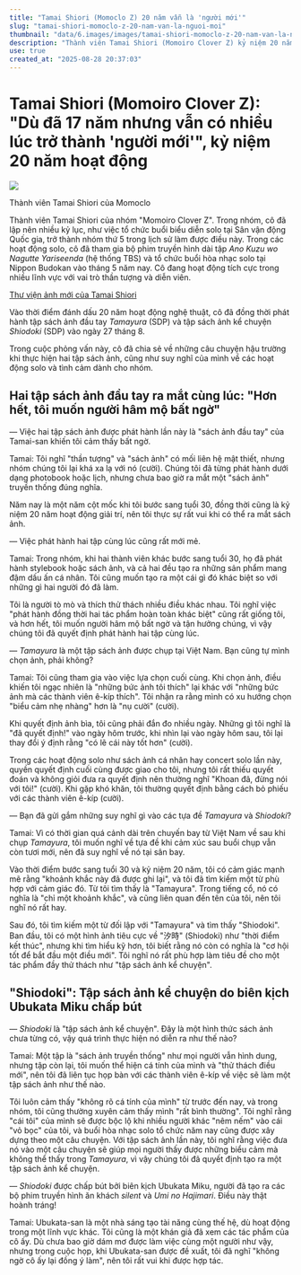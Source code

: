 ```yaml
---
title: "Tamai Shiori (Momoclo Z) 20 năm vẫn là 'người mới'"
slug: "tamai-shiori-momoclo-z-20-nam-van-la-nguoi-moi"
thumbnail: "data/6.images/images/tamai-shiori-momoclo-z-20-nam-van-la-nguoi-moi.webp"
description: "Thành viên Tamai Shiori (Momoiro Clover Z) kỷ niệm 20 năm hoạt động với hai tập sách ảnh đầu tay, chia sẻ về sự nghiệp solo và tình cảm với nhóm."
use: true
created_at: "2025-08-28 20:37:03"
---
```


# Tamai Shiori (Momoiro Clover Z): "Dù đã 17 năm nhưng vẫn có nhiều lúc trở thành 'người mới'", kỷ niệm 20 năm hoạt động

![](/images/20250828-00010031-realsound-000-1-view.webp)

Thành viên Tamai Shiori của Momoclo

Thành viên Tamai Shiori của nhóm "Momoiro Clover Z". Trong nhóm, cô đã lập nên nhiều kỷ lục, như việc tổ chức buổi biểu diễn solo tại Sân vận động Quốc gia, trở thành nhóm thứ 5 trong lịch sử làm được điều này. Trong các hoạt động solo, cô đã tham gia bộ phim truyền hình dài tập *Ano Kuzu wo Nagutte Yariseenda* (hệ thống TBS) và tổ chức buổi hòa nhạc solo tại Nippon Budokan vào tháng 5 năm nay. Cô đang hoạt động tích cực trong nhiều lĩnh vực với vai trò thần tượng và diễn viên.

[Thư viện ảnh mới của Tamai Shiori](https://realsound.jp/book/2025/08/post-2122451.html/photo/20250827-tamaishiori-04)

Vào thời điểm đánh dấu 20 năm hoạt động nghệ thuật, cô đã đồng thời phát hành tập sách ảnh đầu tay *Tamayura* (SDP) và tập sách ảnh kể chuyện *Shiodoki* (SDP) vào ngày 27 tháng 8.

Trong cuộc phỏng vấn này, cô đã chia sẻ về những câu chuyện hậu trường khi thực hiện hai tập sách ảnh, cũng như suy nghĩ của mình về các hoạt động solo và tình cảm dành cho nhóm.

## Hai tập sách ảnh đầu tay ra mắt cùng lúc: "Hơn hết, tôi muốn người hâm mộ bất ngờ"

— Việc hai tập sách ảnh được phát hành lần này là "sách ảnh đầu tay" của Tamai-san khiến tôi cảm thấy bất ngờ.

Tamai: Tôi nghĩ "thần tượng" và "sách ảnh" có mối liên hệ mật thiết, nhưng nhóm chúng tôi lại khá xa lạ với nó (cười). Chúng tôi đã từng phát hành dưới dạng photobook hoặc lịch, nhưng chưa bao giờ ra mắt một "sách ảnh" truyền thống đúng nghĩa.

Năm nay là một năm cột mốc khi tôi bước sang tuổi 30, đồng thời cũng là kỷ niệm 20 năm hoạt động giải trí, nên tôi thực sự rất vui khi có thể ra mắt sách ảnh.

— Việc phát hành hai tập cùng lúc cũng rất mới mẻ.

Tamai: Trong nhóm, khi hai thành viên khác bước sang tuổi 30, họ đã phát hành stylebook hoặc sách ảnh, và cả hai đều tạo ra những sản phẩm mang đậm dấu ấn cá nhân. Tôi cũng muốn tạo ra một cái gì đó khác biệt so với những gì hai người đó đã làm.

Tôi là người tò mò và thích thử thách nhiều điều khác nhau. Tôi nghĩ việc "phát hành đồng thời hai tác phẩm hoàn toàn khác biệt" cũng rất giống tôi, và hơn hết, tôi muốn người hâm mộ bất ngờ và tận hưởng chúng, vì vậy chúng tôi đã quyết định phát hành hai tập cùng lúc.

— *Tamayura* là một tập sách ảnh được chụp tại Việt Nam. Bạn cũng tự mình chọn ảnh, phải không?

Tamai: Tôi cũng tham gia vào việc lựa chọn cuối cùng. Khi chọn ảnh, điều khiến tôi ngạc nhiên là "những bức ảnh tôi thích" lại khác với "những bức ảnh mà các thành viên ê-kíp thích". Tôi nhận ra rằng mình có xu hướng chọn "biểu cảm nhẹ nhàng" hơn là "nụ cười" (cười).

Khi quyết định ảnh bìa, tôi cũng phải đắn đo nhiều ngày. Những gì tôi nghĩ là "đã quyết định!" vào ngày hôm trước, khi nhìn lại vào ngày hôm sau, tôi lại thay đổi ý định rằng "có lẽ cái này tốt hơn" (cười).

Trong các hoạt động solo như sách ảnh cá nhân hay concert solo lần này, quyền quyết định cuối cùng được giao cho tôi, nhưng tôi rất thiếu quyết đoán và không giỏi đưa ra quyết định nên thường nghĩ "Khoan đã, đừng nói với tôi!" (cười). Khi gặp khó khăn, tôi thường quyết định bằng cách bỏ phiếu với các thành viên ê-kíp (cười).

— Bạn đã gửi gắm những suy nghĩ gì vào các tựa đề *Tamayura* và *Shiodoki*?

Tamai: Vì có thời gian quá cảnh dài trên chuyến bay từ Việt Nam về sau khi chụp *Tamayura*, tôi muốn nghĩ về tựa đề khi cảm xúc sau buổi chụp vẫn còn tươi mới, nên đã suy nghĩ về nó tại sân bay.

Vào thời điểm bước sang tuổi 30 và kỷ niệm 20 năm, tôi có cảm giác mạnh mẽ rằng "khoảnh khắc này đã được ghi lại", và tôi đã tìm kiếm một từ phù hợp với cảm giác đó. Từ tôi tìm thấy là "Tamayura". Trong tiếng cổ, nó có nghĩa là "chỉ một khoảnh khắc", và cũng liên quan đến tên của tôi, nên tôi nghĩ nó rất hay.

Sau đó, tôi tìm kiếm một từ đối lập với "Tamayura" và tìm thấy "Shiodoki". Ban đầu, tôi có một hình ảnh tiêu cực về "汐時" (Shiodoki) như "thời điểm kết thúc", nhưng khi tìm hiểu kỹ hơn, tôi biết rằng nó còn có nghĩa là "cơ hội tốt để bắt đầu một điều mới". Tôi nghĩ nó rất phù hợp làm tiêu đề cho một tác phẩm đầy thử thách như "tập sách ảnh kể chuyện".

## "Shiodoki": Tập sách ảnh kể chuyện do biên kịch Ubukata Miku chấp bút

— *Shiodoki* là "tập sách ảnh kể chuyện". Đây là một hình thức sách ảnh chưa từng có, vậy quá trình thực hiện nó diễn ra như thế nào?

Tamai: Một tập là "sách ảnh truyền thống" như mọi người vẫn hình dung, nhưng tập còn lại, tôi muốn thể hiện cá tính của mình và "thử thách điều mới", nên tôi đã liên tục họp bàn với các thành viên ê-kíp về việc sẽ làm một tập sách ảnh như thế nào.

Tôi luôn cảm thấy "không rõ cá tính của mình" từ trước đến nay, và trong nhóm, tôi cũng thường xuyên cảm thấy mình "rất bình thường". Tôi nghĩ rằng "cái tôi" của mình sẽ được bộc lộ khi nhiều người khác "nêm nếm" vào cái "vỏ bọc" của tôi, và buổi hòa nhạc solo tổ chức năm nay cũng được xây dựng theo một câu chuyện. Với tập sách ảnh lần này, tôi nghĩ rằng việc đưa nó vào một câu chuyện sẽ giúp mọi người thấy được những biểu cảm mà không thể thấy trong *Tamayura*, vì vậy chúng tôi đã quyết định tạo ra một tập sách ảnh kể chuyện.

— *Shiodoki* được chấp bút bởi biên kịch Ubukata Miku, người đã tạo ra các bộ phim truyền hình ăn khách *silent* và *Umi no Hajimari*. Điều này thật hoành tráng!

Tamai: Ubukata-san là một nhà sáng tạo tài năng cùng thế hệ, dù hoạt động trong một lĩnh vực khác. Tôi cũng là một khán giả đã xem các tác phẩm của cô ấy. Dù chưa bao giờ dám mơ được làm việc cùng một người như vậy, nhưng trong cuộc họp, khi Ubukata-san được đề xuất, tôi đã nghĩ "không ngờ cô ấy lại đồng ý làm", nên tôi rất vui khi được hợp tác.